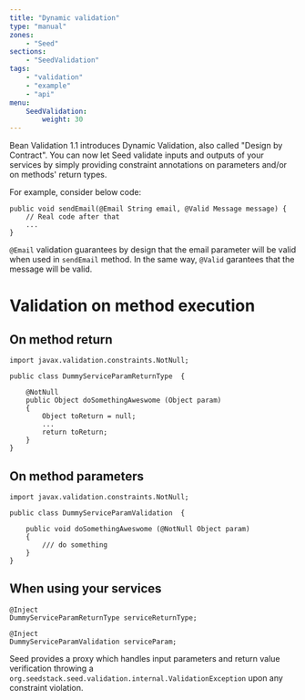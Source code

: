 ```yaml
---
title: "Dynamic validation"
type: "manual"
zones:
    - "Seed"
sections:
    - "SeedValidation"
tags:    
    - "validation"
    - "example"
    - "api"
menu:
    SeedValidation:
        weight: 30
---
```


Bean Validation 1.1 introduces Dynamic Validation, also called "Design by Contract". You can now let Seed validate inputs and outputs 
of your services by simply providing constraint annotations on parameters and/or on methods' return types.

For example, consider below code:

    public void sendEmail(@Email String email, @Valid Message message) {
        // Real code after that
        ...
    }

`@Email` validation guarantees by design that the email parameter will be valid when used in `sendEmail` method.
In the same way, `@Valid` garantees that the message will be valid.

# Validation on method execution
## On method return

    import javax.validation.constraints.NotNull;
    
    public class DummyServiceParamReturnType  {
	
    	@NotNull 
    	public Object doSomethingAweswome (Object param)
    	{
		    Object toReturn = null;
            ...
            return toReturn; 
	    }
    }

## On method parameters
    import javax.validation.constraints.NotNull;

    public class DummyServiceParamValidation  {
	
	    public void doSomethingAweswome (@NotNull Object param)
	    {
		    /// do something
	    }
    }

## When using your services


    @Inject
	DummyServiceParamReturnType serviceReturnType;

    @Inject
	DummyServiceParamValidation serviceParam;


Seed provides a proxy which handles input parameters and return value verification throwing a
`org.seedstack.seed.validation.internal.ValidationException` upon any constraint violation.
